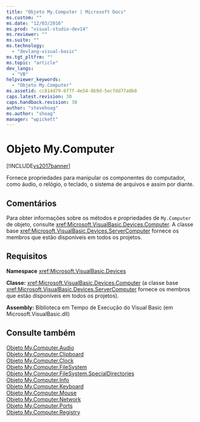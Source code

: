 ```yaml
---
title: "Objeto My.Computer | Microsoft Docs"
ms.custom: ""
ms.date: "12/03/2016"
ms.prod: "visual-studio-dev14"
ms.reviewer: ""
ms.suite: ""
ms.technology: 
  - "devlang-visual-basic"
ms.tgt_pltfrm: ""
ms.topic: "article"
dev_langs: 
  - "VB"
helpviewer_keywords: 
  - "Objeto My.Computer"
ms.assetid: cc814d79-6f7f-4e54-8b9d-5ecfdd77a0b8
caps.latest.revision: 30
caps.handback.revision: 30
author: "stevehoag"
ms.author: "shoag"
manager: "wpickett"
---
```

# Objeto My.Computer
[!INCLUDE[vs2017banner](../../../csharp/includes/vs2017banner.md)]

Fornece propriedades para manipular os componentes do computador, como áudio, o relógio, o teclado, o sistema de arquivos e assim por diante.  
  
## Comentários  
 Para obter informações sobre os métodos e propriedades de `My.Computer` de objeto, consulte <xref:Microsoft.VisualBasic.Devices.Computer>.  A classe base <xref:Microsoft.VisualBasic.Devices.ServerComputer> fornece os membros que estão disponíveis em todos os projetos.  
  
## Requisitos  
 **Namespace** <xref:Microsoft.VisualBasic.Devices>  
  
 **Classe:** <xref:Microsoft.VisualBasic.Devices.Computer> \(a classe base <xref:Microsoft.VisualBasic.Devices.ServerComputer> fornece os membros que estão disponíveis em todos os projetos\).  
  
 **Assembly:** Biblioteca em Tempo de Execução do Visual Basic \(em Microsoft.VisualBasic.dll\)  
  
## Consulte também  
 [Objeto My.Computer.Audio](../../../visual-basic/language-reference/objects/my-computer-audio-object.md)   
 [Objeto My.Computer.Clipboard](../../../visual-basic/language-reference/objects/my-computer-clipboard-object.md)   
 [Objeto My.Computer.Clock](../../../visual-basic/language-reference/objects/my-computer-clock-object.md)   
 [Objeto My.Computer.FileSystem](../../../visual-basic/language-reference/objects/my-computer-filesystem-object.md)   
 [Objeto My.Computer.FileSystem.SpecialDirectories](../../../visual-basic/language-reference/objects/my-computer-filesystem-specialdirectories-object.md)   
 [Objeto My.Computer.Info](../../../visual-basic/language-reference/objects/my-computer-info-object.md)   
 [Objeto My.Computer.Keyboard](../../../visual-basic/language-reference/objects/my-computer-keyboard-object.md)   
 [Objeto My.Computer.Mouse](../../../visual-basic/language-reference/objects/my-computer-mouse-object.md)   
 [Objeto My.Computer.Network](../../../visual-basic/language-reference/objects/my-computer-network-object.md)   
 [Objeto My.Computer.Ports](../../../visual-basic/language-reference/objects/my-computer-ports-object.md)   
 [Objeto My.Computer.Registry](../../../visual-basic/language-reference/objects/my-computer-registry-object.md)